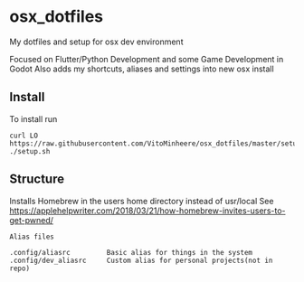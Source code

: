 # osx_dotfiles
My dotfiles and setup for osx dev environment

Focused on Flutter/Python Development and some Game Development in Godot
Also adds my shortcuts, aliases and settings into new osx install

## Install

To install run 
```
curl LO https://raw.githubusercontent.com/VitoMinheere/osx_dotfiles/master/setup.sh
./setup.sh
```

## Structure

Installs Homebrew in the users home directory instead of usr/local 
See https://applehelpwriter.com/2018/03/21/how-homebrew-invites-users-to-get-pwned/

```
Alias files

.config/aliasrc         Basic alias for things in the system
.config/dev_aliasrc     Custom alias for personal projects(not in repo)

```
